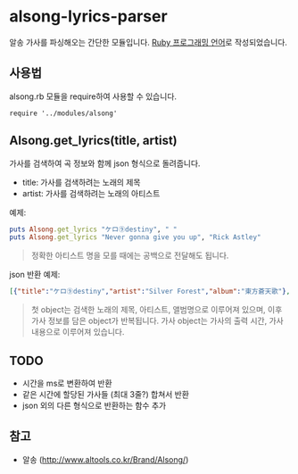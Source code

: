 # alsong-lyrics-parser
알송 가사를 파싱해오는 간단한 모듈입니다. [Ruby 프로그래밍 언어](https://github.com/ruby/ruby)로 작성되었습니다.

## 사용법
alsong.rb 모듈을 require하여 사용할 수 있습니다.
```
require '../modules/alsong'
```
## Alsong.get_lyrics(title, artist)
가사를 검색하여 곡 정보와 함께 json 형식으로 돌려줍니다.

* title: 가사를 검색하려는 노래의 제목
* artist: 가사를 검색하려는 노래의 아티스트

예제:
```ruby 
puts Alsong.get_lyrics "ケロ⑨destiny", " "
puts Alsong.get_lyrics "Never gonna give you up", "Rick Astley"
```
> 정확한 아티스트 명을 모를 때에는 공백으로 전달해도 됩니다.

json 반환 예제:
```json
[{"title":"ケロ⑨destiny","artist":"Silver Forest","album":"東方蒼天歌"},{"time":"00:00.43","text":" ... "},{"time":"00:00.43","text":" ... "},...]
```
> 첫 object는 검색한 노래의 제목, 아티스트, 앨범명으로 이루어져 있으며, 이후 가사 정보를 담은 object가 반복됩니다.
> 가사 object는 가사의 출력 시간, 가사 내용으로 이루어져 있습니다.

## TODO
* 시간을 ms로 변환하여 반환
* 같은 시간에 할당된 가사들 (최대 3줄?) 합쳐서 반환
* json 외의 다른 형식으로 반환하는 함수 추가

## 참고
* 알송 (http://www.altools.co.kr/Brand/Alsong/)
